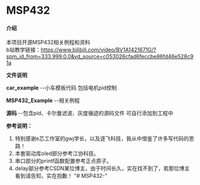 # MSP432

#### 介绍

本项目开源MSP432相关例程和资料   
b站教学链接：https://www.bilibili.com/video/BV1A1421671G/?spm_id_from=333.999.0.0&vd_source=c053026cfad6feccbe86fd46e528c91a

**文件说明**

 **car_example** --小车模板代码 包括电机pid控制

 **MSP432_Example** --相关例程

 **源码** --包含pid、卡尔曼滤波、灰度循迹的源码文件 可自行添加到工程中

 **参考说明：** 
1. 特别感谢e芯工作室的gwj学长，以及逐飞科技，我从中借鉴了许多写代码的思路！
2. 本套驱动库oled部分参考江协科技。
3. 串口部分的printf函数配置参考正点原子。
4. delay部分参考CSDN某位博主，由于时间长久，实在找不到了，若那位博主看到请告知，实在抱歉！
"# MSP432-" 
